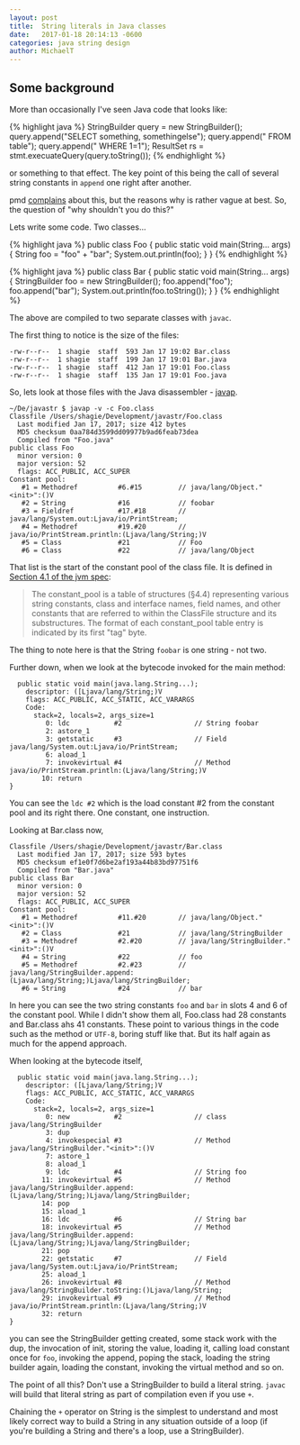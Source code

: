 ```yaml
---
layout: post
title:  String literals in Java classes
date:   2017-01-18 20:14:13 -0600
categories: java string design
author:	MichaelT
---
```


## Some background

More than occasionally I've seen Java code that looks like:

{% highlight java %}
StringBuilder query = new StringBuilder();
query.append("SELECT something, somethingelse");
query.append(" FROM table");
query.append(" WHERE 1=1");
ResultSet rs = stmt.execuateQuery(query.toString());
{% endhighlight %}

or something to that effect.  The key point of this being the
call of several string constants in `append` one right after another.

pmd [complains][pmd] about this, but the reasons why is rather vague
at best.  So, the question of "why shouldn't you do this?"

Lets write some code.  Two classes...

{% highlight java %}
public class Foo {
    public static void main(String... args) {
        String foo = "foo" + "bar";
	System.out.println(foo);
    }
}
{% endhighlight %}

{% highlight java %}
public class Bar {
    public static void main(String... args) {
        StringBuilder foo = new StringBuilder();
	foo.append("foo");
	foo.append("bar");
	System.out.println(foo.toString());
    }
}
{% endhighlight %}

The above are compiled to two separate classes with `javac`.

The first thing to notice is the size of the files:
```
-rw-r--r--  1 shagie  staff  593 Jan 17 19:02 Bar.class
-rw-r--r--  1 shagie  staff  199 Jan 17 19:01 Bar.java
-rw-r--r--  1 shagie  staff  412 Jan 17 19:01 Foo.class
-rw-r--r--  1 shagie  staff  135 Jan 17 19:01 Foo.java
```

So, lets look at those files with the Java disassembler - [javap][javap].

```
~/De/javastr $ javap -v -c Foo.class 
Classfile /Users/shagie/Development/javastr/Foo.class
  Last modified Jan 17, 2017; size 412 bytes
  MD5 checksum 0aa784d3599dd09977b9ad6feab73dea
  Compiled from "Foo.java"
public class Foo
  minor version: 0
  major version: 52
  flags: ACC_PUBLIC, ACC_SUPER
Constant pool:
   #1 = Methodref          #6.#15         // java/lang/Object."<init>":()V
   #2 = String             #16            // foobar
   #3 = Fieldref           #17.#18        // java/lang/System.out:Ljava/io/PrintStream;
   #4 = Methodref          #19.#20        // java/io/PrintStream.println:(Ljava/lang/String;)V
   #5 = Class              #21            // Foo
   #6 = Class              #22            // java/lang/Object
```

That list is the start of the constant pool of the class file.
It is defined in [Section 4.1 of the jvm spec][jvm]:

> The constant_pool is a table of structures (§4.4) representing various string constants, class and interface names, field names, and other constants that are referred to within the ClassFile structure and its substructures. The format of each constant_pool table entry is indicated by its first "tag" byte.

The thing to note here is that the String `foobar` is one string - not
two.

Further down, when we look at the bytecode invoked for the main
method:

```
  public static void main(java.lang.String...);
    descriptor: ([Ljava/lang/String;)V
    flags: ACC_PUBLIC, ACC_STATIC, ACC_VARARGS
    Code:
      stack=2, locals=2, args_size=1
         0: ldc           #2                  // String foobar
         2: astore_1
         3: getstatic     #3                  // Field java/lang/System.out:Ljava/io/PrintStream;
         6: aload_1
         7: invokevirtual #4                  // Method java/io/PrintStream.println:(Ljava/lang/String;)V
        10: return
}
```

You can see the `ldc #2` which is the load constant #2 from the
constant pool and its right there.  One constant, one instruction.


Looking at Bar.class now,

```
Classfile /Users/shagie/Development/javastr/Bar.class
  Last modified Jan 17, 2017; size 593 bytes
  MD5 checksum ef1e0f7d6be2af193a44b83bd97751f6
  Compiled from "Bar.java"
public class Bar
  minor version: 0
  major version: 52
  flags: ACC_PUBLIC, ACC_SUPER
Constant pool:
   #1 = Methodref          #11.#20        // java/lang/Object."<init>":()V
   #2 = Class              #21            // java/lang/StringBuilder
   #3 = Methodref          #2.#20         // java/lang/StringBuilder."<init>":()V
   #4 = String             #22            // foo
   #5 = Methodref          #2.#23         // java/lang/StringBuilder.append:(Ljava/lang/String;)Ljava/lang/StringBuilder;
   #6 = String             #24            // bar
```
In here you can see the two string constants `foo` and `bar` in
slots 4 and 6 of the constant pool.  While I didn't show them all,
Foo.class had 28 constants and Bar.class ahs 41 constants.  These
point to various things in the code such as the method or `UTF-8`,
boring stuff like that.  But its half again as much for the append
approach.

When looking at the bytecode itself,

```
  public static void main(java.lang.String...);
    descriptor: ([Ljava/lang/String;)V
    flags: ACC_PUBLIC, ACC_STATIC, ACC_VARARGS
    Code:
      stack=2, locals=2, args_size=1
         0: new           #2                  // class java/lang/StringBuilder
         3: dup
         4: invokespecial #3                  // Method java/lang/StringBuilder."<init>":()V
         7: astore_1
         8: aload_1
         9: ldc           #4                  // String foo
        11: invokevirtual #5                  // Method java/lang/StringBuilder.append:(Ljava/lang/String;)Ljava/lang/StringBuilder;
        14: pop
        15: aload_1
        16: ldc           #6                  // String bar
        18: invokevirtual #5                  // Method java/lang/StringBuilder.append:(Ljava/lang/String;)Ljava/lang/StringBuilder;
        21: pop
        22: getstatic     #7                  // Field java/lang/System.out:Ljava/io/PrintStream;
        25: aload_1
        26: invokevirtual #8                  // Method java/lang/StringBuilder.toString:()Ljava/lang/String;
        29: invokevirtual #9                  // Method java/io/PrintStream.println:(Ljava/lang/String;)V
        32: return
}
```

you can see the StringBuilder getting created, some stack work with
the dup, the invocation of init, storing the value, loading it,
calling load constant once for `foo`, invoking the append, poping
the stack, loading the string builder again, loading the constant,
invoking the virtual method and so on.

The point of all this?  Don't use a StringBuilder to build a
literal string.  `javac` will build that literal string as part
of compilation even if you use `+`.

Chaining the `+` operator on String is the simplest to understand
and most likely correct way to build a String in any situation
outside of a loop (if you're building a String and there's a loop,
use a StringBuilder).

[pmd]: http://pmd.sourceforge.net/pmd-4.3.0/rules/strings.html#ConsecutiveLiteralAppends 
[javap]: http://docs.oracle.com/javase/7/docs/technotes/tools/windows/javap.html
[jvm]: https://docs.oracle.com/javase/specs/jvms/se7/html/jvms-4.html

